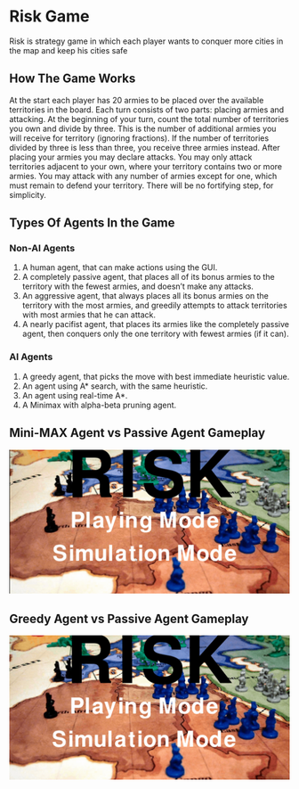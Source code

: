 # Risk Game


Risk is strategy game in which each player wants to conquer more cities in the map and keep his cities safe


## How The Game Works


At the start each player has 20 armies to be placed over the available territories in the
board. Each turn consists of two parts: placing armies and attacking. At the beginning of your
turn, count the total number of territories you own and divide by three. This is the number of
additional armies you will receive for territory (ignoring fractions). If the number of territories
divided by three is less than three, you receive three armies instead. After placing your armies
you may declare attacks. You may only attack territories adjacent to your own, where your
territory contains two or more armies. You may attack with any number of armies except for
one, which must remain to defend your territory. There will be no fortifying step, for simplicity.

## Types Of Agents In the Game


### Non-AI Agents


1. A human agent, that can make actions using the GUI.
2. A completely passive agent, that places all of its bonus armies to the territory
with the fewest armies, and doesn’t make any attacks.
3. An aggressive agent, that always places all its bonus armies on the territory with
the most armies, and greedily attempts to attack territories with most armies that
he can attack.
4. A nearly pacifist agent, that places its armies like the completely passive agent,
then conquers only the one territory with fewest armies (if it can).


### AI Agents


1. A greedy agent, that picks the move with best immediate heuristic value.
2. An agent using A* search, with the same heuristic.
3. An agent using real-time A*.
4. A Minimax with alpha-beta pruning agent.


## Mini-MAX Agent vs Passive Agent Gameplay

![](./readme-assets/minimax_passive.gif)


## Greedy Agent vs Passive Agent Gameplay


![](./readme-assets/greedy_passive.gif)